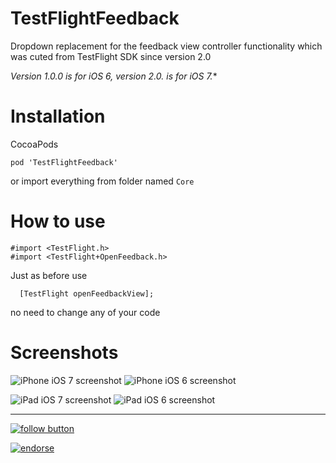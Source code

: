 TestFlightFeedback
==================

Dropdown replacement for the feedback view controller functionality which was cuted from TestFlight SDK since version 2.0

**Version 1.0.0 is for iOS 6, version 2.0.* is for iOS 7.**

Installation
==================

CocoaPods
```
pod 'TestFlightFeedback'
```
or import everything from folder named ``` Core ```

How to use
==================

```
#import <TestFlight.h>
#import <TestFlight+OpenFeedback.h>
```

Just as before use

```
  [TestFlight openFeedbackView];
```

no need to change any of your code

Screenshots
==================
![iPhone iOS 7 screenshot](http://imageshack.us/a/img855/4903/v38w.png) 
![iPhone iOS 6 screenshot](http://imageshack.us/a/img11/8233/62e0.png) 

![iPad iOS 7 screenshot](http://imageshack.us/a/img18/5349/lpi6.png)
![iPad iOS 6 screenshot](http://imageshack.us/a/img708/4246/8ga8.png) 

 


---------------

[![follow button](http://dzamataev.github.io/images/twitter_follow.png)](https://twitter.com/DZamataev)

[![endorse](https://api.coderwall.com/dzamataev/endorsecount.png)](https://coderwall.com/dzamataev)
